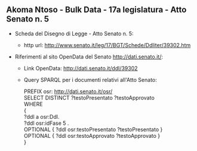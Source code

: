 ## Akoma Ntoso - Bulk Data - 17a legislatura - Atto Senato n. 5 ##

* Scheda del Disegno di Legge - Atto Senato n. 5:
	* http url: http://www.senato.it/leg/17/BGT/Schede/Ddliter/39302.htm

* Riferimenti al sito OpenData del Senato http://dati.senato.it/:
	* Link OpenData: http://dati.senato.it/ddl/39302
	* Query SPARQL per i documenti relativi all'Atto Senato:

        PREFIX osr: <http://dati.senato.it/osr/>  
		SELECT DISTINCT ?testoPresentato ?testoApprovato  
		WHERE  
		{  
		    ?ddl a osr:Ddl.  
		    ?ddl osr:idFase 5 .  
		    OPTIONAL { ?ddl osr:testoPresentato ?testoPresentato }  
		    OPTIONAL { ?ddl osr:testoApprovato ?testoApprovato }  
		}
		